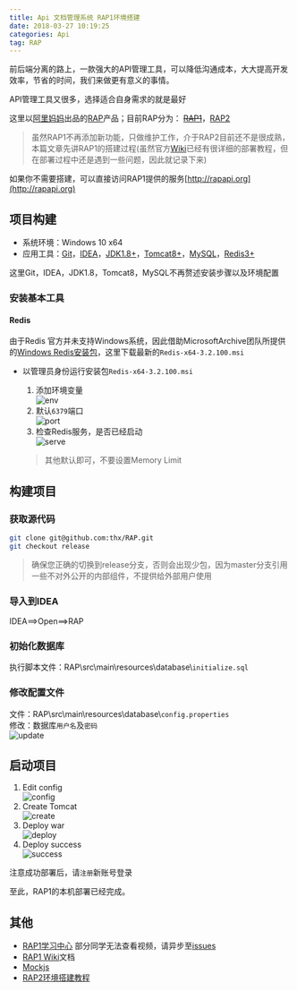 ```yaml
---
title: Api 文档管理系统 RAP1环境搭建
date: 2018-03-27 10:19:25
categories: Api
tag: RAP
---
```


前后端分离的路上，一款强大的API管理工具，可以降低沟通成本，大大提高开发效率，节省的时间，我们来做更有意义的事情。

API管理工具又很多，选择适合自身需求的就是最好

这里以[阿里妈妈](https://thx.github.io)出品的[RAP](https://thx.github.io/RAP)产品；目前RAP分为： ~~[RAP1](https://github.com/thx/RAP)~~，[RAP2](https://github.com/thx/rap2-delos)

>虽然RAP1不再添加新功能，只做维护工作，介于RAP2目前还不是很成熟，本篇文章先讲RAP1的搭建过程(虽然官方[Wiki](https://github.com/thx/RAP/wiki)已经有很详细的部署教程，但在部署过程中还是遇到一些问题，因此就记录下来)

如果你不需要搭建，可以直接访问RAP1提供的服务[http://rapapi.org](http://rapapi.org)

## 项目构建

* 系统环境：Windows 10 x64
* 应用工具：[Git](https://git-scm.com/downloads)，[IDEA](https://www.jetbrains.com/idea/download)，[JDK1.8+](https://www.java.com/zh_CN/download/manual.jsp)，[Tomcat8+](https://tomcat.apache.org/download-80.cgi)，[MySQL](https://www.mysql.com/cn/downloads)，[Redis3+](https://redis.io/download)

这里Git，IDEA，JDK1.8，Tomcat8，MySQL不再赘述安装步骤以及环境配置

### 安装基本工具
#### Redis
由于Redis 官方并未支持Windows系统，因此借助MicrosoftArchive团队所提供的[Windows Redis安装包](https://github.com/MicrosoftArchive/redis/releases)，这里下载最新的`Redis-x64-3.2.100.msi`

* 以管理员身份运行安装包`Redis-x64-3.2.100.msi`
    1. 添加环境变量  
    ![env](https://res.cloudinary.com/incoder/image/upload/v1525517089/blog/gitpages-redis-env-var.png)
    2. 默认`6379`端口  
    ![port](https://res.cloudinary.com/incoder/image/upload/v1525517270/blog/gitpages-redis-port.png)
    3. 检查Redis服务，是否已经启动  
    ![serve](https://res.cloudinary.com/incoder/image/upload/v1525517284/blog/gitpages-redis-serve.png)

    >其他默认即可，不要设置Memory Limit

## 构建项目
### 获取源代码
```sh
git clone git@github.com:thx/RAP.git
git checkout release
```

>确保您正确的切换到release分支，否则会出现少包，因为master分支引用一些不对外公开的内部组件，不提供给外部用户使用
### 导入到IDEA
IDEA==>Open==>RAP

### 初始化数据库
执行脚本文件：RAP\src\main\resources\database\\`initialize.sql`

### 修改配置文件
文件：RAP\src\main\resources\database\\`config.properties`  
修改：数据库`用户名`及`密码`  
![update](https://res.cloudinary.com/incoder/image/upload/v1525517302/blog/gitpages-rap1-update-database-config.png)
## 启动项目
1. Edit config  
![config](https://res.cloudinary.com/incoder/image/upload/v1525517326/blog/gitpages-rap1-tomcat-config.png)
2. Create Tomcat  
![create](https://res.cloudinary.com/incoder/image/upload/v1525517350/blog/gitpages-rap1-tomcat-create.png)
3. Deploy war  
![deploy](https://res.cloudinary.com/incoder/image/upload/v1525517364/blog/gitpages-rap1-tomcat-deploy.png)
4. Deploy success  
![success](https://res.cloudinary.com/incoder/image/upload/v1525517384/blog/gitpages-rap1-deploy-success.png)

注意成功部署后，请`注册`新账号登录

至此，RAP1的本机部署已经完成。

## 其他
* [RAP1学习中心](http://thx.github.io/RAP/study.html)
    部分同学无法查看视频，请异步至[issues](https://github.com/thx/RAP/issues/935)
* [RAP1 Wiki](https://github.com/thx/RAP/wiki)文档
* [Mockjs](http://mockjs.com)
* [RAP2环境搭建教程](https://www.incoder.org/2018/03/27/rap2)